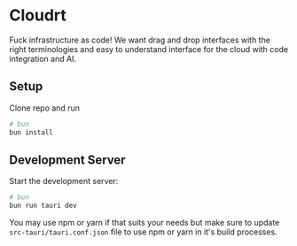 # Cloudrt

Fuck infrastructure as code! We want drag and drop interfaces with the right terminologies and easy to understand interface for the cloud with code integration and AI.

## Setup

Clone repo and run 

```bash
# bun
bun install
```

## Development Server

Start the development server:

```bash
# bun
bun run tauri dev
```

You may use npm or yarn if that suits your needs but make sure to update `src-tauri/tauri.conf.json` file to use npm or yarn in it's build processes.

